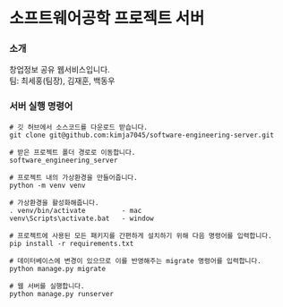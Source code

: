 # 소프트웨어공학 프로젝트 서버

### 소개
창업정보 공유 웹서비스입니다. <br/>
팀: 최세홍(팀장), 김재훈, 백동우

### 서버 실행 명령어
```
# 깃 허브에서 소스코드를 다운로드 받습니다.
git clone git@github.com:kimja7045/software-engineering-server.git

# 받은 프로젝트 폴더 경로로 이동합니다.
software_engineering_server

# 프로젝트 내의 가상환경을 만들어줍니다.
python -m venv venv

# 가상환경을 활성화해줍니다.
. venv/bin/activate         - mac
venv\Scripts\activate.bat   - window

# 프로젝트에 사용된 모든 패키지를 간편하게 설치하기 위해 다음 명령어를 입력합니다. 
pip install -r requirements.txt

# 데이터베이스에 변경이 있으므로 이를 반영해주는 migrate 명령어를 입력합니다.
python manage.py migrate

# 웹 서버를 실행합니다.
python manage.py runserver
```
